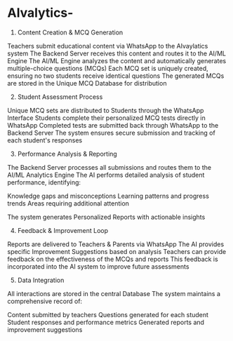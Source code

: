 # AIvalytics-

1. Content Creation & MCQ Generation

Teachers submit educational content via WhatsApp to the AIvaylatics system
The Backend Server receives this content and routes it to the AI/ML Engine
The AI/ML Engine analyzes the content and automatically generates multiple-choice questions (MCQs)
Each MCQ set is uniquely created, ensuring no two students receive identical questions
The generated MCQs are stored in the Unique MCQ Database for distribution

2. Student Assessment Process

Unique MCQ sets are distributed to Students through the WhatsApp Interface
Students complete their personalized MCQ tests directly in WhatsApp
Completed tests are submitted back through WhatsApp to the Backend Server
The system ensures secure submission and tracking of each student's responses

3. Performance Analysis & Reporting

The Backend Server processes all submissions and routes them to the AI/ML Analytics Engine
The AI performs detailed analysis of student performance, identifying:

Knowledge gaps and misconceptions
Learning patterns and progress trends
Areas requiring additional attention


The system generates Personalized Reports with actionable insights

4. Feedback & Improvement Loop

Reports are delivered to Teachers & Parents via WhatsApp
The AI provides specific Improvement Suggestions based on analysis
Teachers can provide feedback on the effectiveness of the MCQs and reports
This feedback is incorporated into the AI system to improve future assessments

5. Data Integration

All interactions are stored in the central Database
The system maintains a comprehensive record of:

Content submitted by teachers
Questions generated for each student
Student responses and performance metrics
Generated reports and improvement suggestions
